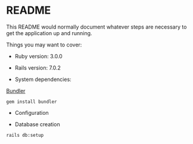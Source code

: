 # README

This README would normally document whatever steps are necessary to get the
application up and running.

Things you may want to cover:

* Ruby version: 3.0.0

* Rails version:  7.0.2

* System dependencies:

[Bundler](https://bundler.io/) 

``` 
gem install bundler
```

* Configuration

* Database creation


``` 
rails db:setup
```
